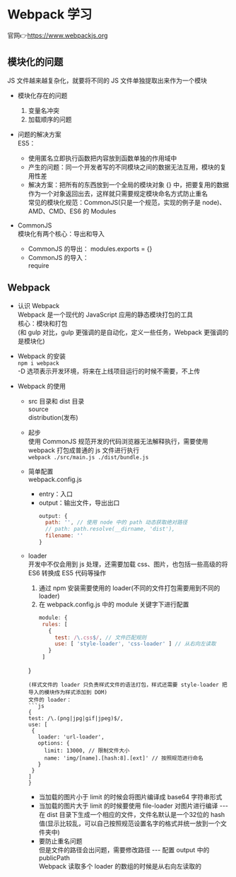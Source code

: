 # Webpack 学习  
官网👉https://www.webpackjs.org  

## 模块化的问题  
  JS 文件越来越复杂化，就要将不同的 JS 文件单独提取出来作为一个模块  
  - 模块化存在的问题  
    1. 变量名冲突  
    2. 加载顺序的问题  

  - 问题的解决方案  
    ES5： 
      + 使用匿名立即执行函数把内容放到函数单独的作用域中  
      + 产生的问题：同一个开发者写的不同模块之间的数据无法互用，模块的复用性差  
      + 解决方案：把所有的东西放到一个全局的模块对象 {} 中，把要复用的数据作为一个对象返回出去，这样就只需要规定模块命名方式防止重名  
    常见的模块化规范：CommonJS(只是一个规范，实现的例子是 node)、AMD、CMD、ES6 的 Modules  

  - CommonJS  
    模块化有两个核心：导出和导入  
    + CommonJS 的导出： 
      modules.exports = {}  
    + CommonJS 的导入：  
      require  

## Webpack  

- 认识 Webpack  
  Webpack 是一个现代的 JavaScript 应用的静态模块打包的工具  
  核心：模块和打包  
  (和 gulp 对比，gulp 更强调的是自动化，定义一些任务，Webpack 更强调的是模块化)  

- Webpack 的安装  
  `npm i webpack`  
  -D 选项表示开发环境，将来在上线项目运行的时候不需要，不上传  

- Webpack 的使用  
  + src 目录和 dist 目录  
    source  
    distribution(发布)  
    
  + 起步  
    使用 CommonJS 规范开发的代码浏览器无法解释执行，需要使用 webpack 打包成普通的 js 文件进行执行  
    `webpack ./src/main.js ./dist/bundle.js`  
  + 简单配置  
    webpack.config.js  
    + entry：入口  
    + output：输出文件，导出出口  
      ```js
      output: {
        path: '', // 使用 node 中的 path 动态获取绝对路径
        // path: path.resolve(__dirname, 'dist'),
        filename: ''  
      }
      ```
  + loader  
    开发中不仅会用到 js 处理，还需要加载 css、图片，也包括一些高级的将 ES6 转换成 ES5 代码等操作  
    1. 通过 npm 安装需要使用的 loader(不同的文件打包需要用到不同的 loader)  
    2. 在 webpack.config.js 中的 module 关键字下进行配置  
       ```js
       module: {
        rules: [
          {
            test: /\.css$/, // 文件匹配规则
            use: [ 'style-loader', 'css-loader' ] // 从右向左读取
          }
        ]
      }
       ```
    (样式文件的 loader 只负责样式文件的语法打包，样式还需要 style-loader 把导入的模块作为样式添加到 DOM)  
    文件的 loader：
    ```js
    {
      test: /\.(png|jpg|gif|jpeg)$/,
      use: [
        {
          loader: 'url-loader',
          options: {
            limit: 13000, // 限制文件大小
            name: 'img/[name].[hash:8].[ext]' // 按照规范进行命名
          }
        }
      ]
    }
    ```
    * 当加载的图片小于 limit 的时候会将图片编译成 base64 字符串形式  
    * 当加载的图片大于 limit 的时候要使用 file-loader 对图片进行编译 --- 在 dist 目录下生成一个相应的文件，文件名默认是一个32位的 hash 值(显示比较乱，可以自己按照规范设置名字的格式并统一放到一个文件夹中)  
    * 要防止重名问题  
      但是文件的路径会出问题，需要修改路径 --- 配置 output 中的 publicPath  
    Webpack 读取多个 loader 的数组的时候是从右向左读取的  